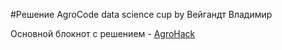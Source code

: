 #Решение AgroCode data science cup by Вейгандт Владимир

Основной блокнот с решением - [AgroHack](https://github.com/AnonimniyGeniy/AgroCodeWeigandt/blob/main/AgroHackWeigandt.ipynb)
